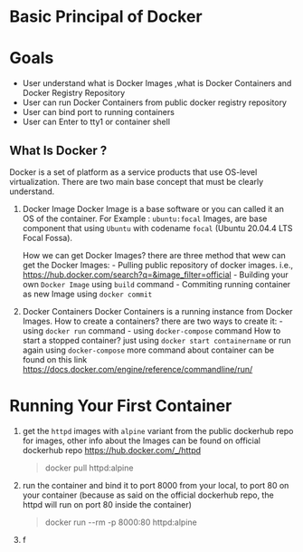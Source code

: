 # Basic Principal of Docker

# Goals 

- User understand what is Docker Images ,what is Docker Containers and Docker Registry Repository
- User can run Docker Containers from public docker registry repository
- User can bind port to running containers
- User can Enter to tty1 or container shell

## What Is Docker ? 

Docker is a set of platform as a service products that use OS-level virtualization. There are two main base concept that must be clearly understand.
1. Docker Image 
    Docker Image is a base software or you can called it an OS of the container. For Example : `ubuntu:focal` Images, are base component that using `Ubuntu` with codename `focal` (Ubuntu 20.04.4 LTS Focal Fossa). 

    How we can get Docker Images? there are three method that wew can get the Docker Images:
        - Pulling public repository of docker images. i.e., https://hub.docker.com/search?q=&image_filter=official
        - Building your own `Docker Image` using `build` command
        - Commiting running container as new Image using `docker commit`
2. Docker Containers
    Docker Containers is a running instance from Docker Images. How to create a containers? there are two ways to create it:
        - using `docker run` command
        - using `docker-compose` command
    How to start a stopped container? just using `docker start containername` or run again using `docker-compose`
    more command about container can be found on this link https://docs.docker.com/engine/reference/commandline/run/

# Running Your First Container

1. get the `httpd` images with `alpine` variant from the public dockerhub repo for images, other info about the Images can be found on official dockerhub repo https://hub.docker.com/_/httpd
   > docker pull httpd:alpine
2. run the container and bind it to port 8000 from your local, to port 80 on your container (because as said on the official dockerhub repo, the httpd will run on port 80 inside the container) 
   > docker run --rm -p 8000:80 httpd:alpine
3. f